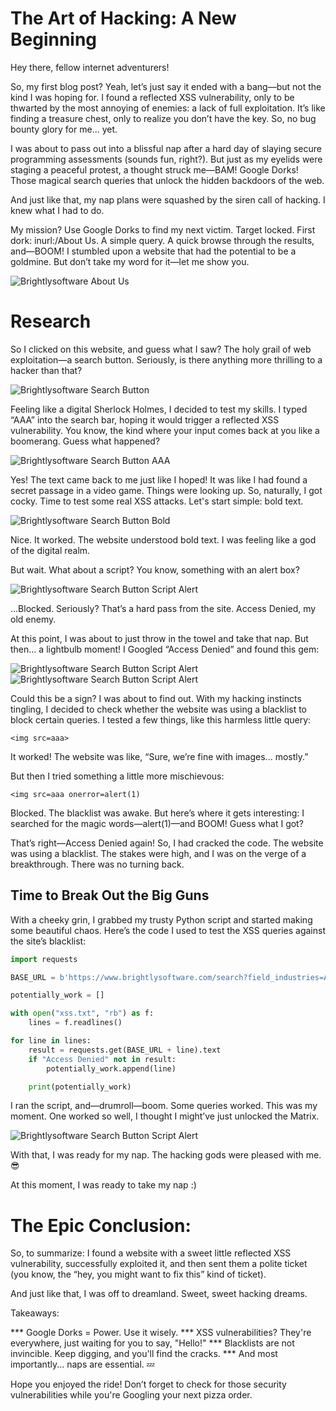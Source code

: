 # The Art of Hacking: A New Beginning

Hey there, fellow internet adventurers!

So, my first blog post? Yeah, let’s just say it ended with a bang—but not the kind I was hoping for. I found a reflected XSS vulnerability, only to be thwarted by the most annoying of enemies: a lack of full exploitation. It’s like finding a treasure chest, only to realize you don’t have the key. So, no bug bounty glory for me... yet.

I was about to pass out into a blissful nap after a hard day of slaying secure programming assessments (sounds fun, right?). But just as my eyelids were staging a peaceful protest, a thought struck me—BAM! Google Dorks! Those magical search queries that unlock the hidden backdoors of the web.

And just like that, my nap plans were squashed by the siren call of hacking. I knew what I had to do.

My mission? Use Google Dorks to find my next victim. Target locked. First dork: inurl:/About Us. A simple query. A quick browse through the results, and—BOOM! I stumbled upon a website that had the potential to be a goldmine. But don’t take my word for it—let me show you.

![Brightlysoftware About Us](/assets/img/Brightlysoftware/Brightlysoftware_about_us.jpg)

# Research
So I clicked on this website, and guess what I saw? The holy grail of web exploitation—a search button. Seriously, is there anything more thrilling to a hacker than that?

![Brightlysoftware Search Button](/assets/img/Brightlysoftware/Brightlysoftware_search_button.jpg)

Feeling like a digital Sherlock Holmes, I decided to test my skills. I typed “AAA” into the search bar, hoping it would trigger a reflected XSS vulnerability. You know, the kind where your input comes back at you like a boomerang. Guess what happened?

![Brightlysoftware Search Button AAA](/assets/img/Brightlysoftware/Brightlysoftware_search_button_aaa.jpg)

Yes! The text came back to me just like I hoped! It was like I had found a secret passage in a video game. Things were looking up. So, naturally, I got cocky.
Time to test some real XSS attacks. Let's start simple: bold text.

![Brightlysoftware Search Button Bold](/assets/img/Brightlysoftware/Brightlysoftware_search_button_bold.jpg)

Nice. It worked. The website understood bold text. I was feeling like a god of the digital realm.

But wait. What about a script? You know, something with an alert box?

![Brightlysoftware Search Button Script Alert](/assets/img/Brightlysoftware/Brightlysoftware_search_button_script_alert.jpg)

...Blocked. Seriously? That’s a hard pass from the site. Access Denied, my old enemy.

At this point, I was about to just throw in the towel and take that nap. But then... a lightbulb moment! I Googled “Access Denied” and found this gem:

![Brightlysoftware Search Button Script Alert](/assets/img/Brightlysoftware/Brightlysoftware_stackoverflow_question.jpg)
![Brightlysoftware Search Button Script Alert](/assets/img/Brightlysoftware/Brightlysoftware_stackoverflow_answer.jpg)

Could this be a sign? I was about to find out. With my hacking instincts tingling, I decided to check whether the website was using a blacklist to block certain queries. I tested a few things, like this harmless little query:

```
<img src=aaa>
```

It worked! The website was like, “Sure, we’re fine with images... mostly.”

But then I tried something a little more mischievous:
```
<img src=aaa onerror=alert(1)
```
Blocked. The blacklist was awake. But here’s where it gets interesting: I searched for the magic words—alert(1)—and BOOM! Guess what I got?

That’s right—Access Denied again! So, I had cracked the code. The website was using a blacklist. The stakes were high, and I was on the verge of a breakthrough. There was no turning back.

## Time to Break Out the Big Guns
With a cheeky grin, I grabbed my trusty Python script and started making some beautiful chaos. Here’s the code I used to test the XSS queries against the site’s blacklist:

```python
import requests

BASE_URL = b'https://www.brightlysoftware.com/search?field_industries=All&search='

potentially_work = []

with open("xss.txt", "rb") as f:
    lines = f.readlines()

for line in lines:
    result = requests.get(BASE_URL + line).text
    if "Access Denied" not in result:
        potentially_work.append(line)

    print(potentially_work)
```

I ran the script, and—drumroll—boom. Some queries worked. This was my moment. One worked so well, I thought I might’ve just unlocked the Matrix.

![Brightlysoftware Search Button Script Alert](/assets/img/Brightlysoftware/Brightlysoftware_poc.jpg)

With that, I was ready for my nap. The hacking gods were pleased with me. 😎


At this moment, I was ready to take my nap :)

# The Epic Conclusion:
So, to summarize: I found a website with a sweet little reflected XSS vulnerability, successfully exploited it, and then sent them a polite ticket (you know, the “hey, you might want to fix this” kind of ticket).

And just like that, I was off to dreamland. Sweet, sweet hacking dreams.

Takeaways:

*** Google Dorks = Power. Use it wisely.
*** XSS vulnerabilities? They're everywhere, just waiting for you to say, "Hello!"
*** Blacklists are not invincible. Keep digging, and you'll find the cracks.
*** And most importantly... naps are essential. 💤

Hope you enjoyed the ride! Don’t forget to check for those security vulnerabilities while you're Googling your next pizza order.
